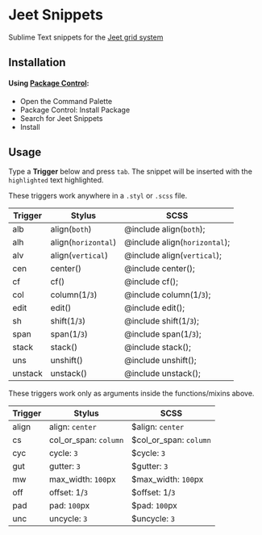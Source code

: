 Jeet Snippets
=============

Sublime Text snippets for the [Jeet grid system](http://jeet.gs)


Installation
------------

#### Using [Package Control](https://sublime.wbond.net):

* Open the Command Palette
* Package Control: Install Package
* Search for Jeet Snippets
* Install


Usage
-----

Type a **Trigger** below and press `tab`. The snippet will be inserted with the `highlighted` text highlighted.

These triggers work anywhere in a `.styl` or `.scss` file.

| Trigger | Stylus                  | SCSS                          |
| ------- | ----------------------- | ----------------------------- |
| alb     | align(`both`)           | @include align(`both`);       |
| alh     | align(`horizontal`)     | @include align(`horizontal`); |
| alv     | align(`vertical`)       | @include align(`vertical`);   |
| cen     | center()                | @include center();            |
| cf      | cf()                    | @include cf();                |
| col     | column(1/`3`)           | @include column(1/`3`);       |
| edit    | edit()                  | @include edit();              |
| sh      | shift(1/`3`)            | @include shift(1/`3`);        |
| span    | span(1/`3`)             | @include span(1/`3`);         |
| stack   | stack()                 | @include stack();             |
| uns     | unshift()               | @include unshift();           |
| unstack | unstack()               | @include unstack();           |

These triggers work only as arguments inside the functions/mixins above.

| Trigger | Stylus                  | SCSS                          |
| ------- | ----------------------- | ----------------------------- |
| align   | align: `center`         | $align: `center`              |
| cs      | col\_or\_span: `column` | $col\_or\_span: `column`      |
| cyc     | cycle: `3`              | $cycle: `3`                   |
| gut     | gutter: `3`             | $gutter: `3`                  |
| mw      | max\_width: `100`px     | $max\_width: `100`px          |
| off     | offset: 1/`3`           | $offset: 1/`3`                |
| pad     | pad: `100`px            | $pad: `100`px                 |
| unc     | uncycle: `3`            | $uncycle: `3`                 |
